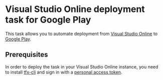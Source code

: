 # Visual Studio Online deployment task for Google Play

This task allows you to automate deployment from [Visual Studio Online](https://www.visualstudio.com/products/what-is-visual-studio-online-vs) to [Google Play](http://play.google.com]).

## Prerequisites

In order to deploy the task in your Visual Studio Online instance, you need to install [tfx-cli](https://github.com/Microsoft/tfs-cli) and sign in with a [personal access token](http://roadtoalm.com/2015/07/22/using-personal-access-tokens-to-access-visual-studio-online/).
